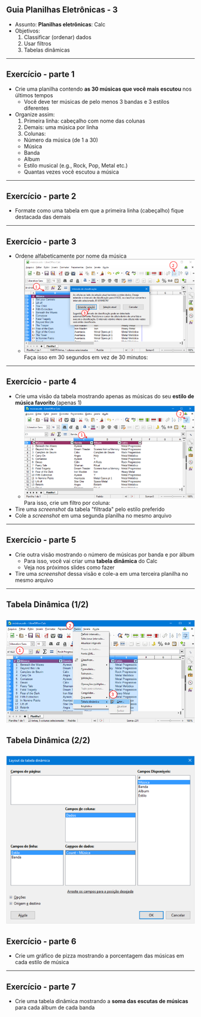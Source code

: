 ## Guia Planilhas Eletrônicas - 3

- Assunto: **Planilhas eletrônicas**: Calc
- Objetivos:
  1. Classificar (ordenar) dados
  1. Usar filtros
  1. Tabelas dinâmicas

---
## Exercício - **parte 1**

- Crie uma planilha contendo **as 30 músicas que você mais escutou** nos últimos tempos
  - Você deve ter músicas de pelo menos 3 bandas e 3 estilos
    diferentes
- Organize assim:
  1. Primeira linha: cabeçalho com nome das colunas
  1. Demais: uma música por linha
  1. Colunas:
    - Número da música (de 1 a 30)
    - Música
    - Banda
    - Album
    - Estilo musical (e.g., Rock, Pop, Metal etc.)
    - Quantas vezes você escutou a música    

---
## Exercício - **parte 2**

- Formate como uma tabela em que a primeira linha (cabeçalho)
  fique destacada das demais

---
## Exercício - **parte 3**

- Ordene alfabeticamente por nome da música
  - ![](images/calc-classificacao.png)
    Faça isso em 30 segundos em vez de 30 minutos:

---
## Exercício - **parte 4**

- Crie uma visão da tabela mostrando apenas as músicas do seu
  **estilo de música favorito** (apenas 1)
  - ![](images/calc-filtro.png)
    Para isso, crie um filtro por coluna:
- Tire uma _screenshot_ da tabela "filtrada" pelo estilo preferido
- Cole a _screenshot_ em uma segunda planilha no mesmo arquivo

---
## Exercício - **parte 5**

- Crie outra visão mostrando o número de músicas por banda e por álbum
  - Para isso, você vai criar uma **tabela dinâmica** do Calc
  - Veja nos próximos slides como fazer
- Tire uma _screenshot_ dessa visão e cole-a em uma terceira planilha no mesmo arquivo

---
## Tabela Dinâmica (1/2)

![](images/calc-tabela-dinamica.png)
---
## Tabela Dinâmica (2/2)

![](images/calc-tabela-dinamica-campos.png)
---
## Exercício - **parte 6**

- Crie um gráfico de pizza mostrando a porcentagem
  das músicas em cada estilo de música

---
## Exercício - **parte 7**

- Crie uma tabela dinâmica mostrando a **soma das escutas
  de músicas** para cada álbum de cada banda

  
